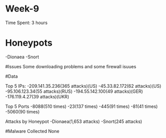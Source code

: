 # Week-9

Time Spent: 3 hours

# Honeypots
-Dionaea
-Snort

#Issues
Some downloading problems and some firewall isuues

#Data

Top 5 IPs:
-209.141.35.236(365 attacks)(US)
-45.33.82.172(62 attacks)(US)
-95.106.123.34(55 attacks)(RUS)
-194.55.142.100(49 attacks)(GER)
-176.119.4.27(39 attacks)(UKR)

Top 5 Ports
-8088(510 times)
-23(137 times)
-445(91 times)
-81(41 times)
-5060(90 times)

Attacks by Honeypot
-Dionaea(1,653 attacks)
-Snort(245 attacks)

#Malware Collected
None

